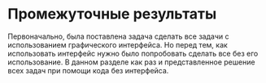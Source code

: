 # Промежуточные результаты
Первоначально, была поставлена задача сделать все задачи с использованием графического интерфейса. Но перед тем, как использовать интерфейс нужно было попробовать сделать все без его использование. В данном разделе как раз и представленное решение всех задач при помощи кода без интерфейса.
